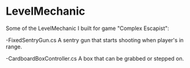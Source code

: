 # LevelMechanic
Some of the LevelMechanic I built for game "Complex Escapist":

-FixedSentryGun.cs
    A sentry gun that starts shooting when player's in range.

-CardboardBoxController.cs
    A box that can be grabbed or stepped on.

